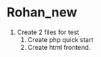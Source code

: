 # Rohan_new

1. Create 2 files for test
    1. Create php quick start
    2. Create html frontend.
    
